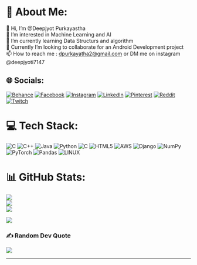 # 💫 About Me:
👋 Hi, I’m @Deepjyot Purkayastha<br>👀 I’m interested in Machine Learning and AI<br>🌱 I’m currently learning Data Structurs and algorithm<br>💞️ Currently I’m looking to collaborate for an Android Development project<br>📫 How to reach me : dpurkayatha2@gmail.com or DM me on instagram @deepjyoti7147


## 🌐 Socials:
[![Behance](https://img.shields.io/badge/Behance-1769ff?logo=behance&logoColor=white)](https://behance.net/deepjyoti7147) [![Facebook](https://img.shields.io/badge/Facebook-%231877F2.svg?logo=Facebook&logoColor=white)](https://facebook.com/dpurkayastha7147) [![Instagram](https://img.shields.io/badge/Instagram-%23E4405F.svg?logo=Instagram&logoColor=white)](https://instagram.com/deepjyoti7147) [![LinkedIn](https://img.shields.io/badge/LinkedIn-%230077B5.svg?logo=linkedin&logoColor=white)](https://linkedin.com/in/deepjyoti7147) [![Pinterest](https://img.shields.io/badge/Pinterest-%23E60023.svg?logo=Pinterest&logoColor=white)](https://pinterest.com/deepjyoti7147) [![Reddit](https://img.shields.io/badge/Reddit-%23FF4500.svg?logo=Reddit&logoColor=white)](https://reddit.com/user/deepjyoti7147) [![Twitch](https://img.shields.io/badge/Twitch-%239146FF.svg?logo=Twitch&logoColor=white)](https://twitch.tv/deepjyoti7147) 

# 💻 Tech Stack:
![C](https://img.shields.io/badge/c-%2300599C.svg?style=plastic&logo=c&logoColor=white) ![C++](https://img.shields.io/badge/c++-%2300599C.svg?style=plastic&logo=c%2B%2B&logoColor=white) ![Java](https://img.shields.io/badge/java-%23ED8B00.svg?style=plastic&logo=java&logoColor=white) ![Python](https://img.shields.io/badge/python-3670A0?style=plastic&logo=python&logoColor=ffdd54) ![C](https://img.shields.io/badge/c-%2300599C.svg?style=plastic&logo=c&logoColor=white) ![HTML5](https://img.shields.io/badge/html5-%23E34F26.svg?style=plastic&logo=html5&logoColor=white) ![AWS](https://img.shields.io/badge/AWS-%23FF9900.svg?style=plastic&logo=amazon-aws&logoColor=white) ![Django](https://img.shields.io/badge/django-%23092E20.svg?style=plastic&logo=django&logoColor=white) ![NumPy](https://img.shields.io/badge/numpy-%23013243.svg?style=plastic&logo=numpy&logoColor=white) ![PyTorch](https://img.shields.io/badge/PyTorch-%23EE4C2C.svg?style=plastic&logo=PyTorch&logoColor=white) ![Pandas](https://img.shields.io/badge/pandas-%23150458.svg?style=plastic&logo=pandas&logoColor=white) ![LINUX](https://img.shields.io/badge/Linux-FCC624?style=plastic&logo=linux&logoColor=black)
# 📊 GitHub Stats:
![](https://github-readme-stats.vercel.app/api?username=deepjyoti7147&theme=dark&hide_border=true&include_all_commits=true&count_private=true)<br/>
![](https://github-readme-streak-stats.herokuapp.com/?user=deepjyoti7147&theme=dark&hide_border=true)<br/>
![](https://github-readme-stats.vercel.app/api/top-langs/?username=deepjyoti7147&theme=dark&hide_border=true&include_all_commits=true&count_private=true&layout=compact)

[![](https://visitcount.itsvg.in/api?id=deepjyoti7147&icon=3&color=0)](https://visitcount.itsvg.in)

### ✍️ Random Dev Quote
![](https://quotes-github-readme.vercel.app/api?type=horizontal&theme=radical)

---


